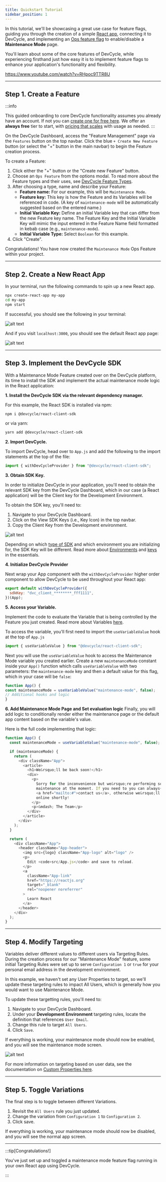 ```yaml
---
title: Quickstart Tutorial
sidebar_position: 1
---
```


In this tutorial, we'll be showcasing a great use case for feature flags, guiding you through the creation of a simple [React app](https://react.dev), connecting it to DevCycle, and implementing an [Ops feature flag](introduction/core-concepts/feature-types#ops) to enable/disable a **Maintenance Mode** page. 

You'll learn about some of the core features of DevCycle, while experiencing firsthand just how easy it is to implement feature flags to enhance your application's functionality and flexibility.

https://www.youtube.com/watch?v=RHpoc9TTR8U

---

## Step 1. Create a Feature

:::info

This guided onboarding to core DevCycle functionality assumes you already have an account. If not you can [create one for free here](https://app.devcycle.com/?isSignUp=true). We offer an **always free** tier to start, with [pricing that scales](https://devcycle.com/pricing) with usage as needed.
:::

On the DevCycle Dashboard, access the "Feature Management" page via the `Features` button on the top navbar. Click the blue `+ Create New Feature` button (or select the "+" button in the main navbar) to begin the Feature creation process.

To create a Feature:

1. Click either the "+" button or the "Create new Feature" button.
2. Choose an `Ops Feature` from the options modal. To read more about the Feature types and their uses, see [DevCycle Feature Types](/introduction/core-concepts/feature-types).
3. After choosing a type, name and describe your Feature:
    - **Feature name:** For our example, this will be `Maintenance Mode`.
    - **Feature key:** This key is how the Feature and its Variables will be referenced in code. (A key of `maintenance-mode` will be automatically suggested based on the entered name.)
    - **Initial Variable Key:** Define an initial Variable key that can differ from the new Feature key name. The Feature Key and the Initial Variable Key will mimic the input entered in the Feature Name field formatted in kebab case (e.g., `maintenance-mode`).
    - **Initial Variable Type:** Select `Boolean` for this example.
4. Click "Create".

Congratulations! You have now created the `Maintenance Mode` Ops Feature within your project.

---

## Step 2. Create a New React App

In your terminal, run the following commands to spin up a new React app.

```bash
npx create-react-app my-app
cd my-app
npm start
```

If successful, you should see the following in your terminal:

![alt text](https://cdn.jsdelivr.net/gh/facebook/create-react-app@27b42ac7efa018f2541153ab30d63180f5fa39e0/screencast.svg)

And if you visit `localhost:3000`, you should see the default React app page:

![alt text](/tutorial/tutorial-default.png)


---

## Step 3. Implement the DevCycle SDK

With a Maintenance Mode Feature created over on the DevCycle platform, its time to install the SDK and implement the actual maintenance mode logic in the React application:

**1. Install the DevCycle SDK via the relevant dependency manager.** 

For this example, the React SDK is installed via npm:

```bash
npm i @devcycle/react-client-sdk
```
or via yarn:

```bash
yarn add @devcycle/react-client-sdk
```

**2. Import DevCycle.** 

To import DevCycle, head over to `App.js` and add the following to the import statements at the top of the file:

```javascript
import { withDevCycleProvider } from "@devcycle/react-client-sdk";
```

**3. Obtain SDK Key.**

In order to initialize DevCycle in your application, you'll need to obtain the relevant SDK key from the DevCycle Dashboard, which in our case (a React application) will be the Client key for the Development Environment. 

To obtain the SDK key, you'll need to:

1. Navigate to your DevCycle Dashboard.
2. Click on the View SDK Keys (i.e., Key Icon) in the top navbar.
3. Copy the Client Key from the Development environment.

![alt text](/tutorial/tutorial-keys.png)

Depending on which [type of SDK](/sdk/) and which environment you are initializing for, the SDK Key will be different. Read more about [Environments](/essentials/environments) and [keys](/essentials/keys) in the essentials.

**4. Initialize DevCycle Provider**

Next wrap your App component with the `withDevCycleProvider` higher order component to allow DevCycle to be used throughout your React app:

```javascript
export default withDevCycleProvider({
  sdkKey: "dvc_client_********_fff1111",
})(App);
```

**5. Access your Variable.** 

Implement the code to evaluate the Variable that is being controlled by the Feature you just created. Read more about Variables [here](/essentials/variables).

To access the variable, you'll first need to import the `useVariableValue` hook at the top of `App.js`


```javascript
import { useVariableValue } from "@devcycle/react-client-sdk";
```

Next you will use the `useVariableValue` hook to access the Maintenance Mode variable you created earlier. Create a new `maintenanceMode` constant inside your `App()` function which calls `useVariableValue` with two parameters: the `maintenance-mode` key and then a default value for this flag, which in your case will be `false`:

```javascript
function App() {
const maintenanceMode = useVariableValue("maintenance-mode", false);
// Additional hooks and logic
}
```

**6. Add Maintenance Mode Page and Set evaluation logic** 
Finally, you will add logic to conditionally render either the maintenance page or the default app content based on the variable's value.

Here is the full code implementing that logic:

```javascript
function App() {
  const maintenanceMode = useVariableValue("maintenance-mode", false);

  if (maintenanceMode) {
    return (
      <div className="App">
        <article>
          <h1>We&rsquo;ll be back soon!</h1>
          <div>
            <p>
              Sorry for the inconvenience but we&rsquo;re performing some
              maintenance at the moment. If you need to you can always{" "}
              <a href="mailto:#">contact us</a>, otherwise we&rsquo;ll be back
              online shortly!
            </p>
            <p>&mdash; The Team</p>
          </div>
        </article>
      </div>
    );
  }

  return (
    <div className="App">
      <header className="App-header">
        <img src={logo} className="App-logo" alt="logo" />
        <p>
          Edit <code>src/App.js</code> and save to reload.
        </p>
        <a
          className="App-link"
          href="https://reactjs.org"
          target="_blank"
          rel="noopener noreferrer"
        >
          Learn React
        </a>
      </header>
    </div>
  );
}
```

---

## Step 4. Modify Targeting

Variables deliver different values to different users via Targeting Rules. During the creation process for our "Maintenance Mode" feature, some initial Targeting Rules were set up to serve `Configuration 1` or `true` for your personal email address in the development environment. 

In this example, we haven't set any User Properties to target, so we'll update these targeting rules to impact All Users, which is generally how you would want to use Maintenance Mode. 

To update these targetting rules, you'll need to:

1. Navigate to your DevCycle Dashboard.
2. Under your **Development Environment** targeting rules, locate the definition that references `User Email`.
3. Change this rule to target `All Users`.
4. Click `Save`.

If everything is working, your maintenance mode should now be enabled, and you will see the maintenance mode screen.

![alt text](/tutorial/tutorial-maintenance.png)

For more information on targeting based on user data, see the documentation on [Custom Properties here](/extras/advanced-targeting/custom-properties).

---

## Step 5. Toggle Variations

The final step is to toggle between different Variations. 

1. Revisit the `All Users` rule you just updated.
2. Change the variation from `Configuration 1` to `Configuration 2`.
3. Click save.

If everything is working, your maintenance mode should now be disabled, and you will see the normal app screen.

---

:::tip[Congratulations!]

You've just set up and toggled a maintenance mode feature flag running in your own React app using DevCycle.

:::
